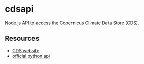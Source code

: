 # cdsapi

Node.js API to access the Copernicus Climate Data Store (CDS).

## Resources

- [CDS website](https://cds.climate.copernicus.eu/api-how-to)
- [official python api](https://github.com/ecmwf/cdsapi)
